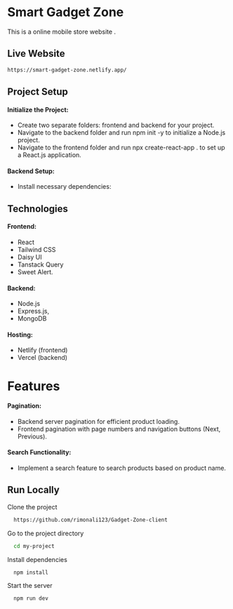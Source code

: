 

# Smart Gadget Zone
 
This is a online mobile store website .




## Live Website



```bash
https://smart-gadget-zone.netlify.app/
```


## Project Setup

####  Initialize the Project:
- Create two separate folders: frontend and backend for your project.
- Navigate to the backend folder and run npm init -y to initialize a Node.js project.
- Navigate to the frontend folder and run npx create-react-app . to set up a React.js application.

####  Backend Setup:
- Install necessary dependencies:


## Technologies
#### Frontend:

- React
- Tailwind CSS 
- Daisy UI 
- Tanstack Query
- Sweet Alert.
#### Backend:

- Node.js 
- Express.js, 
- MongoDB

#### Hosting:

- Netlify (frontend) 
- Vercel (backend)



# Features
#### Pagination:

- Backend server pagination for efficient product loading.
- Frontend pagination with page numbers and navigation buttons (Next, Previous).
#### Search Functionality:

- Implement a search feature to search products based on product name.




## Run Locally

Clone the project

```bash
  https://github.com/rimonali123/Gadget-Zone-client
```

Go to the project directory

```bash
  cd my-project
```

Install dependencies

```bash
  npm install
```

Start the server

```bash
  npm run dev
```


